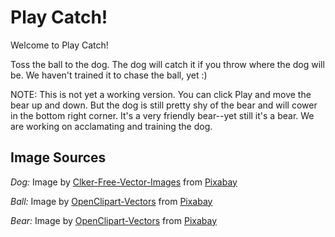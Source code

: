 # Play Catch!

Welcome to Play Catch!

Toss the ball to the dog. The dog will catch it if you throw where the dog will be. We haven't trained it to chase the ball, yet :)

NOTE: This is not yet a working version. You can click Play and move the bear up and down. But the dog is still pretty shy of the bear and will cower in the bottom right corner. It's a very friendly bear--yet still it's a bear. We are working on acclamating and training the dog.


## Image Sources

_Dog:_ Image by <a href="https://pixabay.com/users/Clker-Free-Vector-Images-3736/?utm_source=link-attribution&amp;utm_medium=referral&amp;utm_campaign=image&amp;utm_content=305536">Clker-Free-Vector-Images</a> from <a href="https://pixabay.com/?utm_source=link-attribution&amp;utm_medium=referral&amp;utm_campaign=image&amp;utm_content=305536">Pixabay</a>

_Ball:_ Image by <a href="https://pixabay.com/users/OpenClipart-Vectors-30363/?utm_source=link-attribution&amp;utm_medium=referral&amp;utm_campaign=image&amp;utm_content=2025095">OpenClipart-Vectors</a> from <a href="https://pixabay.com/?utm_source=link-attribution&amp;utm_medium=referral&amp;utm_campaign=image&amp;utm_content=2025095">Pixabay</a>

_Bear:_ Image by <a href="https://pixabay.com/users/OpenClipart-Vectors-30363/?utm_source=link-attribution&amp;utm_medium=referral&amp;utm_campaign=image&amp;utm_content=2029286">OpenClipart-Vectors</a> from <a href="https://pixabay.com/?utm_source=link-attribution&amp;utm_medium=referral&amp;utm_campaign=image&amp;utm_content=2029286">Pixabay</a>
